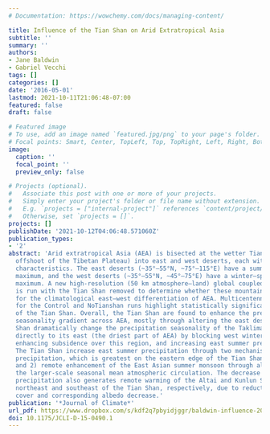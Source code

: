 ```yaml
---
# Documentation: https://wowchemy.com/docs/managing-content/

title: Influence of the Tian Shan on Arid Extratropical Asia
subtitle: ''
summary: ''
authors:
- Jane Baldwin
- Gabriel Vecchi
tags: []
categories: []
date: '2016-05-01'
lastmod: 2021-10-11T21:06:48-07:00
featured: false
draft: false

# Featured image
# To use, add an image named `featured.jpg/png` to your page's folder.
# Focal points: Smart, Center, TopLeft, Top, TopRight, Left, Right, BottomLeft, Bottom, BottomRight.
image:
  caption: ''
  focal_point: ''
  preview_only: false

# Projects (optional).
#   Associate this post with one or more of your projects.
#   Simply enter your project's folder or file name without extension.
#   E.g. `projects = ["internal-project"]` references `content/project/deep-learning/index.md`.
#   Otherwise, set `projects = []`.
projects: []
publishDate: '2021-10-12T04:06:48.571060Z'
publication_types:
- '2'
abstract: 'Arid extratropical Asia (AEA) is bisected at the wetter Tian Shan (a northern
  offshoot of the Tibetan Plateau) into east and west deserts, each with unique climatological
  characteristics. The east deserts (~35°–55°N, ~75°–115°E) have a summer precipitation
  maximum, and the west deserts (~35°–55°N, ~45°–75°E) have a winter–spring precipitation
  maximum. A new high-resolution (50 km atmosphere–land) global coupled climate model
  is run with the Tian Shan removed to determine whether these mountains are responsible
  for the climatological east–west differentiation of AEA. Multicentennial simulations
  for the Control and NoTianshan runs highlight statistically significant effects
  of the Tian Shan. Overall, the Tian Shan are found to enhance the precipitation
  seasonality gradient across AEA, mostly through altering the east deserts. The Tian
  Shan dramatically change the precipitation seasonality of the Taklimakan Desert
  directly to its east (the driest part of AEA) by blocking west winter precipitation,
  enhancing subsidence over this region, and increasing east summer precipitation.
  The Tian Shan increase east summer precipitation through two mechanisms: 1) orographic
  precipitation, which is greatest on the eastern edge of the Tian Shan in summer,
  and 2) remote enhancement of the East Asian summer monsoon through alteration of
  the larger-scale seasonal mean atmospheric circulation. The decrease in east winter
  precipitation also generates remote warming of the Altai and Kunlun Shan, mountains
  northeast and southeast of the Tian Shan, respectively, due to reduction of snow
  cover and corresponding albedo decrease.'
publication: '*Journal of Climate*'
url_pdf: https://www.dropbox.com/s/kdf2q7pbyidjggr/baldwin-influence-2016.pdf?dl=0
doi: 10.1175/JCLI-D-15-0490.1
---
```

